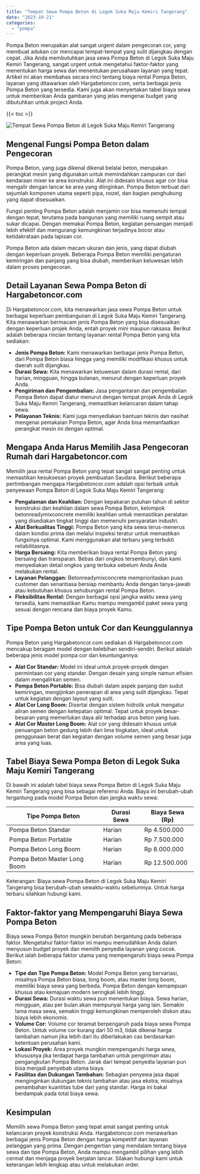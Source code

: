 ```yaml
---
title: "Tempat Sewa Pompa Beton di Legok Suka Maju Kemiri Tangerang"
date: "2023-10-21"
categories: 
  - "pompa"
---
```




Pompa Beton merupakan alat sangat urgent dalam pengecoran cor, yang membuat adukan cor mencapai tempat-tempat yang sulit dijangkau dengan cepat. Jika Anda membutuhkan jasa sewa Pompa Beton di Legok Suka Maju Kemiri Tangerang, sangat urgent untuk mengetahui faktor-faktor yang menentukan harga sewa dan menentukan perusahaan layanan yang tepat. Artikel ini akan membahas secara rinci tentang biaya rental Pompa Beton, layanan yang ditawarkan oleh Hargabetoncor.com, serta berbagai jenis Pompa Beton yang tersedia. Kami juga akan menyertakan tabel biaya sewa untuk memberikan Anda gambaran yang jelas mengenai budget yang dibutuhkan untuk project Anda.

{{< toc >}}

![Tempat Sewa Pompa Beton di Legok Suka Maju Kemiri Tangerang](https://hargareadymixid.github.io/pompa/concrete-pump%20(24).png)

## Mengenal Fungsi Pompa Beton dalam Pengecoran

Pompa Beton, yang juga dikenal dikenal belalai beton, merupakan perangkat mesin yang digunakan untuk memindahkan campuran cor dari kendaraan mixer ke area konstruksi. Alat ini didesain khusus agar cor bisa mengalir dengan lancar ke area yang diinginkan. Pompa Beton terbuat dari sejumlah komponen utama seperti pipa, nozel, dan bagian penghubung yang dapat disesuaikan.

Fungsi penting Pompa Beton adalah menjamin cor bisa memenuhi tempat dengan tepat, terutama pada bangunan yang memiliki ruang sempit atau sukar dicapai. Dengan memakai Pompa Beton, kegiatan penuangan menjadi lebih efektif dan mengurangi kemungkinan terjadinya bocor atau ketidakrataan pada lapisan cor.

Pompa Beton ada dalam macam ukuran dan jenis, yang dapat diubah dengan keperluan proyek. Beberapa Pompa Beton memiliki pengaturan kemiringan dan panjang yang bisa diubah, memberikan keluwesan lebih dalam proses pengecoran.

## Detail Layanan Sewa Pompa Beton di Hargabetoncor.com

Di Hargabetoncor.com, kita menawarkan jasa sewa Pompa Beton untuk berbagai keperluan pembangunan di Legok Suka Maju Kemiri Tangerang. Kita menawarkan bermacam jenis Pompa Beton yang bisa disesuaikan dengan keperluan projek Anda, entah proyek mini maupun raksasa. Berikut adalah beberapa rincian tentang layanan rental Pompa Beton yang kita sediakan:

- **Jenis Pompa Beton:** Kami menawarkan berbagai jenis Pompa Beton, dari Pompa Beton biasa hingga yang memiliki modifikasi khusus untuk daerah sulit dijangkau.
- **Durasi Sewa:** Kita menawarkan keluwesan dalam durasi rental, dari harian, mingguan, hingga bulanan, menurut dengan keperluan proyek Anda.
- **Pengiriman dan Pengembalian:** Jasa pengantaran dan pengembalian Pompa Beton dapat diatur menurut dengan tempat projek Anda di Legok Suka Maju Kemiri Tangerang, memastikan kelancaran dalam tahap sewa.
- **Pelayanan Teknis:** Kami juga menyediakan bantuan teknis dan nasihat mengenai pemakaian Pompa Beton, agar Anda bisa memanfaatkan perangkat mesin ini dengan optimal.

## Mengapa Anda Harus Memilih Jasa Pengecoran Rumah dari Hargabetoncor.com

Memilih jasa rental Pompa Beton yang tepat sangat sangat penting untuk memastikan kesuksesan proyek pembuatan Saudara. Berikut beberapa pertimbangan mengapa Hargabetoncor.com adalah opsi terbaik untuk penyewaan Pompa Beton di Legok Suka Maju Kemiri Tangerang:

- **Pengalaman dan Keahlian:** Dengan kepakaran puluhan tahun di sektor konstruksi dan keahlian dalam sewa Pompa Beton, kelompok betonreadymixconcrete memiliki keahlian untuk memastikan peralatan yang disediakan tingkat tinggi dan memenuhi persyaratan industri.
- **Alat Berkualitas Tinggi:** Pompa Beton yang kita sewa terus-menerus dalam kondisi prima dan melalui inspeksi teratur untuk memastikan fungsinya optimal. Kami menggunakan alat terbaru yang terbukti reliabilitasnya.
- **Harga Bersaing:** Kita memberikan biaya rental Pompa Beton yang bersaing dan transparan. Bebas dari ongkos tersembunyi, dan kami menyediakan detail ongkos yang terbuka sebelum Anda Anda melakukan rental.
- **Layanan Pelanggan:** Betonreadymixconcrete memprioritaskan puas customer dan senantiasa bersiap membantu Anda dengan tanya-jawab atau kebutuhan khusus sehubungan rental Pompa Beton.
- **Fleksibilitas Rental:** Dengan berbagai opsi jangka waktu sewa yang tersedia, kami memastikan Kamu mampu mengambil paket sewa yang sesuai dengan rencana dan biaya proyek Kamu.

## Tipe Pompa Beton untuk Cor dan Keunggulannya

Pompa Beton yang Hargabetoncor.com sediakan di Hargabetoncor.com mencakup beragam model dengan kelebihan sendiri-sendiri. Berikut adalah beberapa jenis model pompa cor dan keuntungannya:

- **Alat Cor Standar:** Model ini ideal untuk proyek-proyek dengan permintaan cor yang standar. Dengan desain yang simple namun efisien dalam mengalirkan semen.
- **Pompa Beton Portable:** Bisa diubah dalam aspek panjang dan sudut kemiringan, mengijinkan penerapan di area yang sulit dijangkau. Tepat untuk kegiatan dengan layout yang sulit.
- **Alat Cor Long Boom:** Disertai dengan sistem hidrolik untuk mengatur aliran semen dengan ketepatan optimal. Tepat untuk proyek besar-besaran yang memerlukan daya alir terhadap arus beton yang luas.
- **Alat Cor Master Long Boom:** Alat cor yang didesain khusus untuk penuangan beton gedung lebih dari lima tingkatan, ideal untuk penggunaan berat dan kegiatan dengan volume semen yang besar juga area yang luas.

## Tabel Biaya Sewa Pompa Beton di Legok Suka Maju Kemiri Tangerang

Di bawah ini adalah tabel biaya sewa Pompa Beton di Legok Suka Maju Kemiri Tangerang yang bisa sebagai referensi Anda. Biaya ini berubah-ubah tergantung pada model Pompa Beton dan jangka waktu sewa:

| Tipe Pompa Beton | Durasi Sewa | Biaya Sewa (Rp) |
| --- | --- | --- |
| Pompa Beton Standar | Harian | Rp 4.500.000 |
| Pompa Beton Portable | Harian | Rp 7.500.000 |
| Pompa Beton Long Boom | Harian | Rp 8.000.000 |
| Pompa Beton Master Long Boom | Harian | Rp 12.500.000 |

Keterangan: Biaya sewa Pompa Beton di Legok Suka Maju Kemiri Tangerang bisa berubah-ubah sewaktu-waktu sebelumnya. Untuk harga terbaru silahkan hubungi kami.

## Faktor-faktor yang Mempengaruhi Biaya Sewa Pompa Beton

Biaya sewa Pompa Beton mungkin berubah bergantung pada beberapa faktor. Mengetahui faktor-faktor ini mampu memudahkan Anda dalam menyusun budget proyek dan memilih penyedia layanan yang cocok. Berikut ialah beberapa faktor utama yang mempengaruhi biaya sewa Pompa Beton:

- **Tipe dan Tipe Pompa Beton:** Model Pompa Beton yang bervariasi, misalnya Pompa Beton biasa, long boom, atau master long boom, memiliki biaya sewa yang berbeda. Pompa Beton dengan kemampuan khusus atau kemajuan modern seringkali lebih tinggi.
- **Durasi Sewa:** Durasi waktu sewa pun menentukan biaya. Sewa harian, mingguan, atau per bulan akan mempunyai harga yang lain. Semakin lama masa sewa, semakin tinggi kemungkinan memperoleh diskon atau biaya lebih ekonomis.
- **Volume Cor:** Volume cor teramat berpengaruh pada biaya sewa Pompa Beton. Untuk volume cor kurang dari 50 m3, tidak dikenai harga tambahan namun jika lebih dari itu diberlakukan cas berdasarkan ketentuan perusahan kami.
- **Lokasi Proyek:** Area proyek mungkin mempengaruhi harga sewa, khususnya jika terdapat harga tambahan untuk pengiriman atau pengangkutan Pompa Beton. Jarak dari tempat penyedia layanan pun bisa menjadi penyebab utama biaya.
- **Fasilitas dan Dukungan Tambahan:** Sebagian penyewa jasa dapat menginginkan dukungan teknis tambahan atau jasa ekstra, misalnya penambahan kuantitas tube dari yang standar. Harga ini bakal berdampak pada total biaya sewa.

## Kesimpulan

Memilih sewa Pompa Beton yang tepat amat sangat penting untuk kelancaran proyek konstruksi Anda. Hargabetoncor.com menawarkan berbagai jenis Pompa Beton dengan harga kompetitif dan layanan pelanggan yang prima. Dengan pengertian yang mendalam tentang biaya sewa dan tipe Pompa Beton, Anda mampu mengambil pilihan yang lebih cermat dan menjaga proyek berjalan lancar. Silakan hubungi kami untuk keterangan lebih lengkap atau untuk melakukan order.
